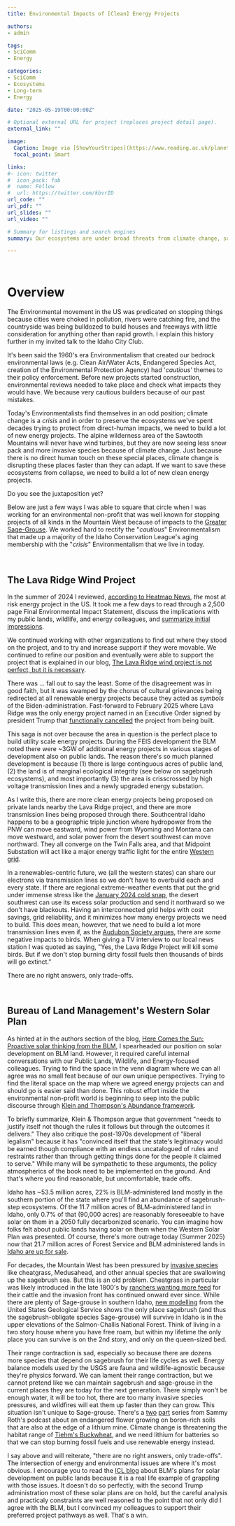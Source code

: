```yaml
---
title: Environmental Impacts of [Clean] Energy Projects

authors:
- admin

tags:
- SciComm
- Energy

categories:
- SciComm
- Ecosystems
- Long-term
- Energy

date: "2025-05-19T00:00:00Z"

# Optional external URL for project (replaces project detail page).
external_link: ""

image:
  Caption: Image via [ShowYourStripes](https://www.reading.ac.uk/planet/climate-resources/climate-stripes)
  focal_point: Smart

links:
#- icon: twitter
#  icon_pack: fab
#  name: Follow
#  url: https://twitter.com/kbvrID
url_code: ""
url_pdf: ""
url_slides: ""
url_video: ""

# Summary for listings and search engines
summary: Our ecosystems are under broad threats from climate change, so how should we deal with the acute physical impacts of new energy projects on the landscape?

---
```



<br>

# Overview

The Environmental movement in the US was predicated on stopping things because cities were choked in pollution, 
rivers were catching fire, and the countryside was being bulldozed to build houses and freeways with little 
consideration for anything other than rapid growth. I explain this history further in my invited talk to the 
Idaho City Club. 

It's been said the 1960's era Environmentalism that created our bedrock environmental laws (e.g. Clean 
Air/Water Acts, Endangered Species Act, creation of the Environmental Protection Agency) had '*cautious*' themes 
to their policy enforcement. Before new projects started construction, environmental reviews needed to take place 
and check what impacts they would have. We because very cautious builders because of our past mistakes. 

Today's Environmentalists find themselves in an odd position; climate change is a *crisis* and in order to preserve 
the ecosystems we've spent decades trying to protect from direct-human impacts, we need to build a lot of new 
energy projects. The alpine wilderness area of the Sawtooth Mountains will never have wind turbines, but they are now seeing 
less snow pack and more invasive species because of climate change. Just because there is no direct human touch on these
special places, climate change is disrupting these places faster than they can adapt. If we want to save these ecosystems from
collapse, we need to build a lot of new clean energy projects. 

Do you see the juxtaposition yet? 

Below are just a few ways I was able to square that circle when I was working for an environmental non-profit that was well
known for stopping projects of all kinds in the Mountain West because of impacts to the [Greater Sage-Grouse](https://www.audubon.org/field-guide/bird/greater-sage-grouse). 
We worked hard to rectify the "*cautious*" Environmentalism that made up a majority of the Idaho Conservation League's 
aging membership with the "*crisis*" Environmentalism that we live in today. 


<Br>


## **The Lava Ridge Wind Project**
In the summer of 2024 I reviewed, [according to Heatmap News](https://heatmap.news/risk-index), 
*the* most at risk energy project in the US. It took me a few days to read through a 2,500 page Final Environmental 
Impact Statement, discuss the implications with my public lands, wildlife, and energy colleagues, and 
[summarize initial impressions](https://idahoconservation.org/blog/blm-releases-final-assessment-of-lava-ridge-wind-project/).

We continued working with other organizations to find out where they stood on the project, and to try and increase 
support if they were movable. We continued to refine our position and eventually were able to support the project that 
is explained in our blog, [The Lava Ridge wind project is not perfect, but it is necessary](https://idahoconservation.org/blog/the-lava-ridge-wind-project-is-not-perfect-but-it-is-necessary/).

There was ... fall out to say the least. Some of the disagreement was in good faith, but it was swamped by the chorus of cultural 
grievances being redirected at all renewable energy projects because they acted as *symbols* of the Biden-administration. 
Fast-forward to February 2025 where Lava Ridge was the only energy project named in an Executive Order 
signed by president Trump that [functionally cancelled](https://idahocapitalsun.com/2025/01/22/president-trumps-executive-order-halts-lava-ridge-wind-project-in-idaho/) 
the project from being built.

This saga is not over because the area in question is the perfect place to build utility scale energy projects. During the FEIS
development the BLM noted there were ~3GW of additional energy projects in various stages of development also on public lands. The 
reason there's so much planned development is because (1) there is large continguous acres of public land, (2) the land is of marginal ecological integrity (see below 
on sagebrush ecosystems), and most importantly (3) the area is crisscrossed by high voltage transmission lines and a newly 
upgraded energy substation. 

As I write this, there are more clean energy projects being proposed on private lands nearby the Lava Ridge
project, and there are more transmission lines being proposed through there. Southcentral Idaho happens to be a geographic triple 
junction where hydropower from the PNW can move eastward, wind power from Wyoming and Montana can move westward, and solar power from the 
desert southwest can move northward. They all converge on the Twin Falls area, and that Midpoint Substation will act like a major 
energy traffic light for the entire [Western grid](https://en.wikipedia.org/wiki/Western_Interconnection). 

In a renewables-centric future, we (all the western states) can share our electrons via transmission lines so we don't have to overbuild each and every 
state. If there are regional extreme-weather events that put the grid under immense stress like the [January 2024 cold snap](https://nwenergy.org/featured/customer-side-resources-will-be-critical-as-rising-electricity-demand-extreme-weather-and-climate-change-impact-the-northwest-power-system/), 
the desert southwest can use its excess solar production and send it northward so we don't have blackouts. Having an interconnected
grid helps with cost savings, grid reliability, and it minimizes how many energy projects we need to build. This does mean, however, 
that we need to build a lot more transmission lines even if, as the [Audubon Society argues](https://media.audubon.org/2024-10/Final_BirdsAndTransmission_Audubon2024.pdf), 
there are *some* negative impacts to birds. When giving a TV interview to our local news station I was quoted as saying, "Yes, the 
Lava Ridge Project will kill some birds. But if we don't stop burning dirty fossil fuels then thousands of birds will go 
extinct."


There are no right answers, only trade-offs. 

<br> 

## **Bureau of Land Management's Western Solar Plan**

As hinted at in the authors section of the blog, [Here Comes the Sun: Proactive solar thinking from the BLM](https://idahoconservation.org/blog/here-comes-the-sun-proactive-solar-thinking-from-the-blm/), 
I spearheaded our position on solar development on BLM land. However, it required careful internal conversations with our Public Lands, 
Wildlife, and Energy-focused colleagues. Trying to find the space in the venn diagram where we can all agree was no small feat 
because of our own unique perspectives. Trying to find the literal space on the map where we agreed energy projects can and should go is easier said than done.
This robust effort inside the environmental non-profit world is beginning to seep into the public discourse 
through [Klein and Thompson's Abundance framework](https://podcasts.apple.com/us/podcast/the-ezra-klein-show/id1548604447?i=1000700245818). 

To briefly summarize, Klein & Thompson argue that government "needs to justify itself not though the rules it follows but through the outcomes it 
delivers." They also critique the post-1970s development of "liberal legalism" because it has "convinced itself that 
the state's legitimacy would be earned though compliance with an endless uncatalogued of rules and restraints rather than through getting 
things done for the people it claimed to serve." While many will be sympathetic to these arguments, the policy atmospherics of the book need to
be implemented on the ground. And that's where you find reasonable, but uncomfortable, trade offs. 

Idaho has ~53.5 million acres, 22% is BLM-administered land mostly in the southern portion of the state where you'll find an abundance of 
sagebrush-step ecosystems. Of the 11.7 million acres of BLM-administered land in Idaho, only 0.7% of that (90,000 acres) are reasonably 
foreseeable to have solar on them in a 2050 fully decarbonized scenario. You can imagine how folks felt about public lands having solar on them
when the Western Solar Plan was presented. Of course, there's more outrage today (Summer 2025) now that 21.7 million acres of Forest Service and BLM 
administered lands in [Idaho are up for sale](https://www.wilderness.org/articles/press-release/new-analysis-250-million-acres-eligible-sale-newly-updated-budget-rec-bill).

For decades, the Mountain West has been pressured by [invasive species](https://www.usgs.gov/centers/forest-and-rangeland-ecosystem-science-center/science/cheatgrass-and-medusahead) 
like cheatgrass, Medusahead, and other annual species that are swallowing up the sagebrush sea. But this is an old problem. 
Cheatgrass in particular was likely introduced in the late 1800's by 
[ranchers wanting more feed](https://www.blm.gov/sites/default/files/documents/files/Library_BLMResourceNote63.pdf) for their cattle and the 
invasion front has continued onward ever since. While there are plenty of Sage-grouse in southern Idaho, [new modelling](https://www.sciencedirect.com/science/article/pii/S1550742424001313?via%3Dihub) 
from the United States Geological Service shows the only place sagebrush (and thus the sagebrush-obligate species Sage-grouse) will survive in Idaho 
is in the upper elevations of the Salmon-Challis National Forest. Think of living in a two story house where you have free roam, but within my 
lifetime the only place you can survive is on the 2nd story, and only on the queen-sized bed. 

Their range contraction is sad, especially so  because there are dozens more species that depend on sagebrush for their life 
cycles as well. Energy balance models used by the USGS are fauna and wildlife-agnostic because they're physics forward. We can lament their range contraction, 
but we cannot pretend like we can maintain sagebrush and sage-grouse in the current places they are today for the next generation. 
There simply won't be enough water, it will be too hot, there are too many invasive species pressures, and wildfires will eat them up 
faster than they can grow. This situation isn't unique to Sage-grouse. There's a [two](https://boiling-point.simplecast.com/episodes/the-lithium-dilemma-at-rhyolite-ridge-part-1-qngbMeho) 
[part](https://boiling-point.simplecast.com/episodes/the-lithium-dilemma-at-rhyolite-ridge-part-2-zoDGJHah) series from 
Sammy Roth's podcast about an endangered flower growing on boron-rich soils that are also at the edge of a lithium mine. Climate 
change is threatening the habitat range of [Tiehm's Buckwheat](https://www.fws.gov/species/tiehms-buckwheat-eriogonum-tiehmii), 
and we need lithium for batteries so that we can stop burning fossil fuels and use renewable energy instead. 

I say above and will reiterate, "there are no right answers, only trade-offs". The intersection of energy and environmental issues are 
where it's most obvious. I encourage you to read the [ICL blog](https://idahoconservation.org/blog/here-comes-the-sun-proactive-solar-thinking-from-the-blm/) 
about BLM's plans for solar development on public lands because it is a real life example of grappling with those issues. It 
doesn't do so perfectly, with the second Trump administration most of these solar plans are on hold, but the careful analysis 
and practicaly constraints are well reasoned to the point that not only did I agree with the BLM, but I convinced my colleagues
to support their preferred project pathways as well. That's a win. 
